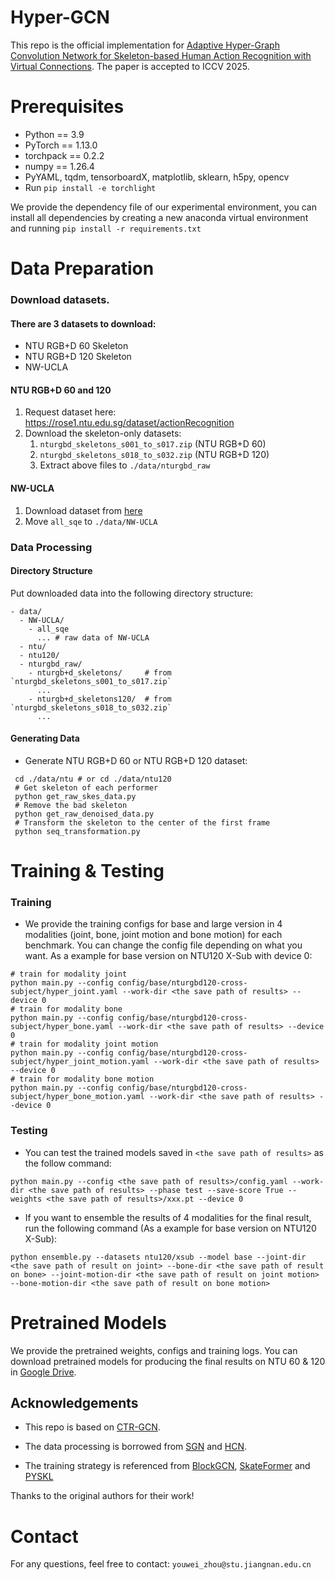 # Hyper-GCN
This repo is the official implementation for [Adaptive Hyper-Graph Convolution Network for Skeleton-based Human Action Recognition with Virtual Connections](https://arxiv.org/pdf/2411.14796v2). The paper is accepted to ICCV 2025.


# Prerequisites
- Python == 3.9
- PyTorch == 1.13.0
- torchpack == 0.2.2
- numpy == 1.26.4
- PyYAML, tqdm, tensorboardX, matplotlib, sklearn, h5py, opencv
- Run `pip install -e torchlight`

We provide the dependency file of our experimental environment, you can install all dependencies by creating a new anaconda virtual environment and running `pip install -r requirements.txt `

# Data Preparation

### Download datasets.

#### There are 3 datasets to download:

- NTU RGB+D 60 Skeleton
- NTU RGB+D 120 Skeleton
- NW-UCLA

#### NTU RGB+D 60 and 120

1. Request dataset here: https://rose1.ntu.edu.sg/dataset/actionRecognition
2. Download the skeleton-only datasets:
   1. `nturgbd_skeletons_s001_to_s017.zip` (NTU RGB+D 60)
   2. `nturgbd_skeletons_s018_to_s032.zip` (NTU RGB+D 120)
   3. Extract above files to `./data/nturgbd_raw`

#### NW-UCLA

1. Download dataset from [here](https://www.dropbox.com/s/10pcm4pksjy6mkq/all_sqe.zip?dl=0)
2. Move `all_sqe` to `./data/NW-UCLA`

### Data Processing

#### Directory Structure

Put downloaded data into the following directory structure:

```
- data/
  - NW-UCLA/
    - all_sqe
      ... # raw data of NW-UCLA
  - ntu/
  - ntu120/
  - nturgbd_raw/
    - nturgb+d_skeletons/     # from `nturgbd_skeletons_s001_to_s017.zip`
      ...
    - nturgb+d_skeletons120/  # from `nturgbd_skeletons_s018_to_s032.zip`
      ...
```

#### Generating Data

- Generate NTU RGB+D 60 or NTU RGB+D 120 dataset:

```
 cd ./data/ntu # or cd ./data/ntu120
 # Get skeleton of each performer
 python get_raw_skes_data.py
 # Remove the bad skeleton 
 python get_raw_denoised_data.py
 # Transform the skeleton to the center of the first frame
 python seq_transformation.py
```



# Training & Testing

### Training

- We provide the training configs for base and large version in 4 modalities (joint, bone, joint motion and bone motion) for each benchmark. 
You can change the config file depending on what you want. As a example for base version on NTU120 X-Sub with device 0:

```
# train for modality joint
python main.py --config config/base/nturgbd120-cross-subject/hyper_joint.yaml --work-dir <the save path of results> --device 0
# train for modality bone
python main.py --config config/base/nturgbd120-cross-subject/hyper_bone.yaml --work-dir <the save path of results> --device 0
# train for modality joint motion
python main.py --config config/base/nturgbd120-cross-subject/hyper_joint_motion.yaml --work-dir <the save path of results> --device 0
# train for modality bone motion
python main.py --config config/base/nturgbd120-cross-subject/hyper_bone_motion.yaml --work-dir <the save path of results> --device 0
```

### Testing

- You can test the trained models saved in `<the save path of results>` as the follow command:

```
python main.py --config <the save path of results>/config.yaml --work-dir <the save path of results> --phase test --save-score True --weights <the save path of results>/xxx.pt --device 0
```

- If you want to ensemble the results of 4 modalities for the final result, run the following command (As a example for base version on NTU120 X-Sub): 
```
python ensemble.py --datasets ntu120/xsub --model base --joint-dir <the save path of result on joint> --bone-dir <the save path of result on bone> --joint-motion-dir <the save path of result on joint motion> --bone-motion-dir <the save path of result on bone motion>
```

# Pretrained Models

We provide the pretrained weights, configs and training logs. 
You can download pretrained models for producing the final results on NTU 60 & 120 in [Google Drive](https://drive.google.com/drive/folders/1Zi6l8NL_mp7I7v8FjizlRNTk7wZlNfkQ?usp=sharing).

## Acknowledgements

- This repo is based on [CTR-GCN](https://github.com/Uason-Chen/CTR-GCN).

- The data processing is borrowed from [SGN](https://github.com/microsoft/SGN) and [HCN](https://github.com/huguyuehuhu/HCN-pytorch).

- The training strategy is referenced from [BlockGCN](https://github.com/ZhouYuxuanYX/BlockGCN), [SkateFormer](https://github.com/KAIST-VICLab/SkateFormer/tree/main) and [PYSKL](https://github.com/kennymckormick/pyskl)

Thanks to the original authors for their work!


# Contact
For any questions, feel free to contact: `youwei_zhou@stu.jiangnan.edu.cn`
